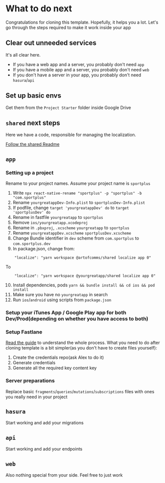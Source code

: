 # What to do next

Congratulations for cloning this template. Hopefully, it helps you a lot. Let's go through the steps required to make it work inside your app

## Clear out unneeded services

It's all clear here.

- If you have a web app and a server, you probably don't need `app`
- If you have a mobile app and a server, you probably don't need `web`
- If you don't have a server in your app, you probably don't need `hasura`/`api`

## Set up basic envs

Get them from the `Project Starter` folder inside Google Drive

## `shared` next steps

Here we have a code, responsible for managing the localization.

[Follow the shared Readme](../shared/Readme.md)

## `app`

### Setting up a project

Rename to your project names. Assume your project name is `sportplus`

1. Write `npx react-native-rename "sportplus" -p "sportplus" -b "com.sportplus"`
2. Rename `yourgreatappDev-Info.plist` to `sportplusDev-Info.plist`
3. If podfile, change `target 'yourgreatappDev' do` to `target 'sportplusDev' do`
4. Rename in fastfile `yourgreatapp` to `sportplus`
5. Remove `ios/yourgreatapp.xcodeproj`
6. Rename in `.pbxproj`, `.xcscheme` `yourgreatapp` to `sportplus`
7. Rename `yourgreatappDev.xcscheme` `sportplusDev.xcscheme`
8. Change Bundle identifier in `dev` scheme from `com.sportplus` to `com.sportplus.dev`
9. In package.json, change from:

```
    "localize": "yarn workspace @artofcomms/shared localize app 0"
```

To

```
    "localize": "yarn workspace @yourgreatapp/shared localize app 0"
```

10. Install dependencies, pods `yarn && bundle install && cd ios && pod install`
11. Make sure you have no `yourgreatapp` in search
12. Run `ios`/`android` using scripts from `package.json`

### Setup your iTunes App / Google Play app for both Dev/Prod(depending on whether you have access to both)

### Setup Fastlane

[Read the guide](https://wiki.stormotion.io/en/development/fastlane) to understand the whole process. What you need to do after cloning template is a bit simpler(as you don't have to create files yourself):

1. Create the credentials repo(ask Alex to do it)
2. Generate credentials
3. Generate all the required key content key

### Server preparations

Replace basic `fragments`/`queries`/`mutations`/`subscriptions` files with ones you really need in your project

## `hasura`

Start working and add your migrations

## `api`

Start working and add your endpoints

## `web`

Also nothing special from your side. Feel free to just work
